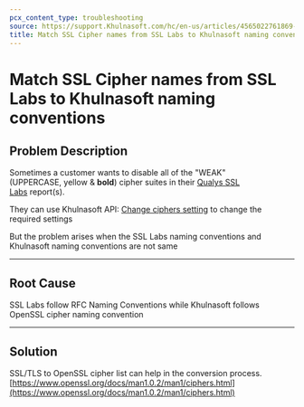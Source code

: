 ```yaml
---
pcx_content_type: troubleshooting
source: https://support.Khulnasoft.com/hc/en-us/articles/4565022761869-Match-SSL-Cipher-names-from-SSL-Labs-to-Khulnasoft-naming-conventions
title: Match SSL Cipher names from SSL Labs to Khulnasoft naming conventions
---
```


# Match SSL Cipher names from SSL Labs to Khulnasoft naming conventions



## Problem Description

Sometimes a customer wants to disable all of the "WEAK" (UPPERCASE, yellow & **bold**) cipher suites in their [Qualys SSL Labs](https://www.ssllabs.com/ssltest/) report(s).

They can use Khulnasoft API: [Change ciphers setting](/api/operations/zone-settings-change-ciphers-setting) to change the required settings

But the problem arises when the SSL Labs naming conventions and Khulnasoft naming conventions are not same

___

## Root Cause

SSL Labs follow RFC Naming Conventions while Khulnasoft follows OpenSSL cipher naming convention

___

## Solution

SSL/TLS to OpenSSL cipher list can help in the conversion process. [https://www.openssl.org/docs/man1.0.2/man1/ciphers.html](https://www.openssl.org/docs/man1.0.2/man1/ciphers.html)
